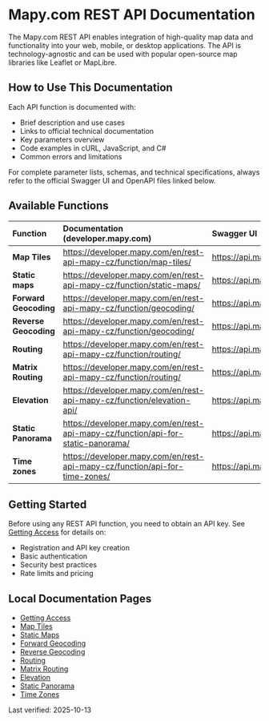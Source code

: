 # Mapy.com REST API Documentation

The Mapy.com REST API enables integration of high-quality map data and functionality into your web, mobile, or desktop applications. The API is technology-agnostic and can be used with popular open-source map libraries like Leaflet or MapLibre.

## How to Use This Documentation

Each API function is documented with:
- Brief description and use cases
- Links to official technical documentation
- Key parameters overview
- Code examples in cURL, JavaScript, and C#
- Common errors and limitations

For complete parameter lists, schemas, and technical specifications, always refer to the official Swagger UI and OpenAPI files linked below.

## Available Functions

| Function | Documentation (developer.mapy.com) | Swagger UI | OpenAPI |
|:--|:--|:--|:--|
| **Map Tiles** | https://developer.mapy.com/en/rest-api-mapy-cz/function/map-tiles/ | https://api.mapy.com/v1/docs/maptiles/ | https://api.mapy.com/v1/docs/maptiles/openapi.yaml |
| **Static maps** | https://developer.mapy.com/en/rest-api-mapy-cz/function/static-maps/ | https://api.mapy.com/v1/docs/static/ | https://api.mapy.com/v1/docs/static/openapi.json |
| **Forward Geocoding** | https://developer.mapy.com/en/rest-api-mapy-cz/function/geocoding/ | https://api.mapy.com/v1/docs/geocode/ | https://api.mapy.com/v1/docs/geocode/openapi.json |
| **Reverse Geocoding** | https://developer.mapy.com/en/rest-api-mapy-cz/function/geocoding/ | https://api.mapy.com/v1/docs/geocode/ | https://api.mapy.com/v1/docs/geocode/openapi.json |
| **Routing** | https://developer.mapy.com/en/rest-api-mapy-cz/function/routing/ | https://api.mapy.com/v1/docs/routing/ | https://api.mapy.com/v1/docs/routing/openapi.json |
| **Matrix Routing** | https://developer.mapy.com/en/rest-api-mapy-cz/function/routing/ | https://api.mapy.com/v1/docs/routing/ | https://api.mapy.com/v1/docs/routing/openapi.json |
| **Elevation** | https://developer.mapy.com/en/rest-api-mapy-cz/function/elevation-api/ | https://api.mapy.com/v1/docs/elevation/ | https://api.mapy.com/v1/docs/elevation/openapi.json |
| **Static Panorama** | https://developer.mapy.com/en/rest-api-mapy-cz/function/api-for-static-panorama/ | https://api.mapy.com/v1/docs/static/ | https://api.mapy.com/v1/docs/static/openapi.json |
| **Time zones** | https://developer.mapy.com/en/rest-api-mapy-cz/function/api-for-time-zones/ | https://api.mapy.com/v1/docs/timezone/ | https://api.mapy.com/v1/docs/timezone/openapi.json |

## Getting Started

Before using any REST API function, you need to obtain an API key. See [Getting Access](getting-access.md) for details on:
- Registration and API key creation
- Basic authentication
- Security best practices
- Rate limits and pricing

## Local Documentation Pages

- [Getting Access](getting-access.md)
- [Map Tiles](map-tiles.md)
- [Static Maps](static-maps.md)
- [Forward Geocoding](forward-geocoding.md)
- [Reverse Geocoding](reverse-geocoding.md)
- [Routing](routing.md)
- [Matrix Routing](matrix-routing.md)
- [Elevation](elevation.md)
- [Static Panorama](static-panorama.md)
- [Time Zones](time-zones.md)

Last verified: 2025-10-13

